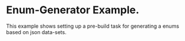 ﻿# **Enum-Generator** Example.

This example shows setting up a pre-build task for generating a enums based on json data-sets.

